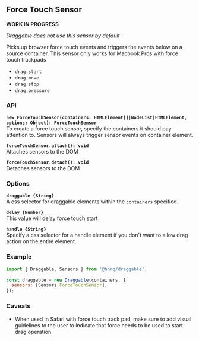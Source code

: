 ## Force Touch Sensor

**WORK IN PROGRESS**

_Draggable does not use this sensor by default_

Picks up browser force touch events and triggers the events below on a source container.
This sensor only works for Macbook Pros with force touch trackpads

- `drag:start`
- `drag:move`
- `drag:stop`
- `drag:pressure`

### API

**`new ForceTouchSensor(containers: HTMLElement[]|NodeList|HTMLElement, options: Object): ForceTouchSensor`**  
To create a force touch sensor, specify the containers it should pay attention to. Sensors will always
trigger sensor events on container element.

**`forceTouchSensor.attach(): void`**  
Attaches sensors to the DOM

**`forceTouchSensor.detach(): void`**  
Detaches sensors to the DOM

### Options

**`draggable {String}`**  
A css selector for draggable elements within the `containers` specified.

**`delay {Number}`**  
This value will delay force touch start

**`handle {String}`**  
Specify a css selector for a handle element if you don't want to allow drag action on the entire element.

### Example

```js
import { Draggable, Sensors } from '@hnrq/draggable';

const draggable = new Draggable(containers, {
  sensors: [Sensors.ForceTouchSensor],
});
```

### Caveats

- When used in Safari with force touch track pad, make sure to add visual guidelines to the user to indicate that force needs to be used to start drag operation.
